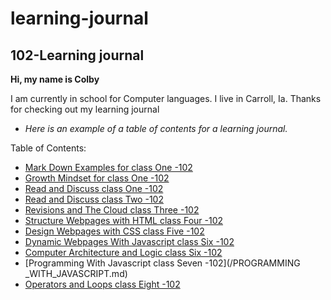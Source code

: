 # learning-journal

## 102-Learning journal

**Hi, my name is Colby**

I am currently in school for Computer languages. I live in Carroll, Ia.
Thanks for checking out my learning journal

- *Here is an example of a table of contents for a learning journal.*




Table of Contents:
- [Mark Down Examples for class One -102](/MarkdownExamples.md)
- [Growth Mindset for class One -102](/growthmindset.md)
- [Read and Discuss class One -102](/Discussion.md)
- [Read and Discuss class Two -102](/Discussion2.md)
- [Revisions and The Cloud class Three -102](/Discussion3.md)
- [Structure Webpages with HTML class Four -102](/Structure_Webpages_With_HTML.md)
- [Design Webpages with CSS class Five -102](/Design_Webpages_With_Css.md)
- [Dynamic Webpages With Javascript class Six -102](/DYNAMIC_WEBPAGES_WITH_JAVASCRIPT.md)
- [Computer Architecture and Logic class Six -102](/COMPUTER_ARCHITECTURE_AND_LOGIC.md)
- [Programming With Javascript class Seven -102](/PROGRAMMING _WITH_JAVASCRIPT.md)
- [Operators and Loops class Eight -102](/OPERATORS_AND_LOOPS.md)